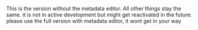 This is the version without the metadata editor. All other things stay the same.
it is not in active development but might get reactivated in the future. please use the full version with metadata editor, it wont get in your way
